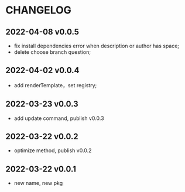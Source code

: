 # CHANGELOG

## 2022-04-08 v0.0.5
- fix install dependencies error when description or author has space;
- delete choose branch question;

## 2022-04-02 v0.0.4
- add renderTemplate，set registry;

## 2022-03-23 v0.0.3
- add update command, publish v0.0.3

## 2022-03-22 v0.0.2
- optimize method, publish v0.0.2

## 2022-03-22 v0.0.1
- new name, new pkg
